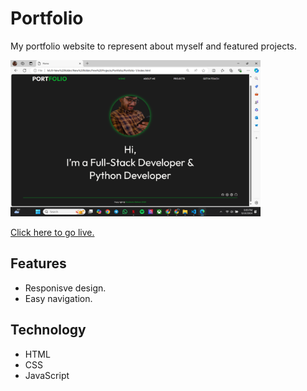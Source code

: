 # Portfolio

My portfolio website to represent about myself and featured projects.

<img src="https://raw.githubusercontent.com/jayy007/Portfolio/main/Images/portfolio-image.webp" alt="drawing" style="width:400px;"/>

[Click here to go live.]()

## Features
* Responisve design.
* Easy navigation.


## Technology
* HTML
* CSS
* JavaScript

